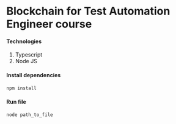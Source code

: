# Blockchain for Test Automation Engineer course

#### Technologies

1. Typescript
2. Node JS

#### Install dependencies

```bash
npm install
```

#### Run file

```bash
node path_to_file
```
